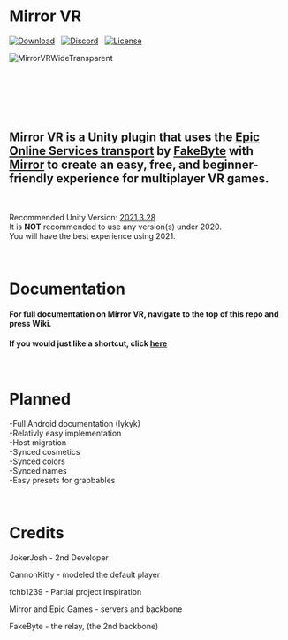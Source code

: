 # Mirror VR
[![Download](https://img.shields.io/badge/Download-blue.svg)](https://github.com/rxxyn/MirrorVR/releases) &nbsp; 
[![Discord](https://img.shields.io/badge/Discord-blue.svg)](https://discord.gg/9eGDZTsd27) &nbsp; [![License](https://img.shields.io/badge/License-Apache_2.0-yellow.svg)](https://opensource.org/licenses/Apache-2.0)


![MirrorVRWideTransparent](https://github.com/rxxyn/MirrorVR/assets/113850083/4ab6122f-45bb-4550-ac9c-d39bc4b7bc71)

&nbsp;

&nbsp;

&nbsp;

## Mirror VR is a Unity plugin that uses the [Epic Online Services transport](https://github.com/FakeByte/EpicOnlineTransport) by [FakeByte](https://github.com/FakeByte/) with [Mirror](https://mirror-networking.gitbook.io/docs/) to create an easy, free, and beginner-friendly experience for multiplayer VR games.

&nbsp;

Recommended Unity Version: [2021.3.28](https://unity.com/releases/editor/archive)<br />
It is **NOT** recommended to use any version(s) under 2020.<br />
You will have the best experience using 2021.<br />

&nbsp;

# Documentation

#### For full documentation on Mirror VR, navigate to the top of this repo and press Wiki.
#### If you would just like a shortcut, click [here](https://github.com/rxxyn/MirrorVR/wiki)

&nbsp;

# Planned

-Full Android documentation (Iykyk)<br />
-Relativly easy implementation  <br />
-Host migration <br />
-Synced cosmetics<br />
-Synced colors<br />
-Synced names<br />
-Easy presets for grabbables<br />


&nbsp;
# Credits

JokerJosh - 2nd Developer <br />

CannonKitty - modeled the default player <br />

fchb1239 - Partial project inspiration<br />

Mirror and Epic Games - servers and backbone <br />

FakeByte - the relay, (the 2nd backbone) <br />
